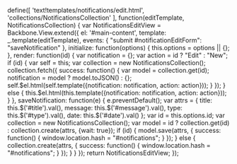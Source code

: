 define([
    'text!templates/notifications/edit.html',
    'collections/NotificationsCollection'
], function(editTemplate, NotificationsCollection) {
    var NotificationsEditView = Backbone.View.extend({
        el: '#main-content',
        template: _.template(editTemplate),
        events: {
            "submit #notificationEditForm": "saveNotification"
        },
        initialize: function(options) {
            this.options = options || {};
        },
        render: function(id) {
            var notification = {};
            var action = id ? "Edit" : "New";
            if (id) {
                var self = this;
                var collection = new NotificationsCollection();
                collection.fetch({
                    success: function() {
                        var model = collection.get(id);
                        notification = model ? model.toJSON() : {};
                        self.$el.html(self.template({notification: notification, action: action}));
                    }
                });
            } else {
                this.$el.html(this.template({notification: notification, action: action}));
            }
        },
        saveNotification: function(e) {
            e.preventDefault();
            var attrs = {
                title: this.$('#title').val(),
                message: this.$('#message').val(),
                type: this.$('#type').val(),
                date: this.$('#date').val()
            };
            var id = this.options.id;
            var collection = new NotificationsCollection();
            var model = id ? collection.get(id) : collection.create(attrs, {wait: true});
            if (id) {
                model.save(attrs, {
                    success: function() {
                        window.location.hash = "#notifications";
                    }
                });
            } else {
                collection.create(attrs, {
                    success: function() {
                        window.location.hash = "#notifications";
                    }
                });
            }
        }
    });
    return NotificationsEditView;
});
